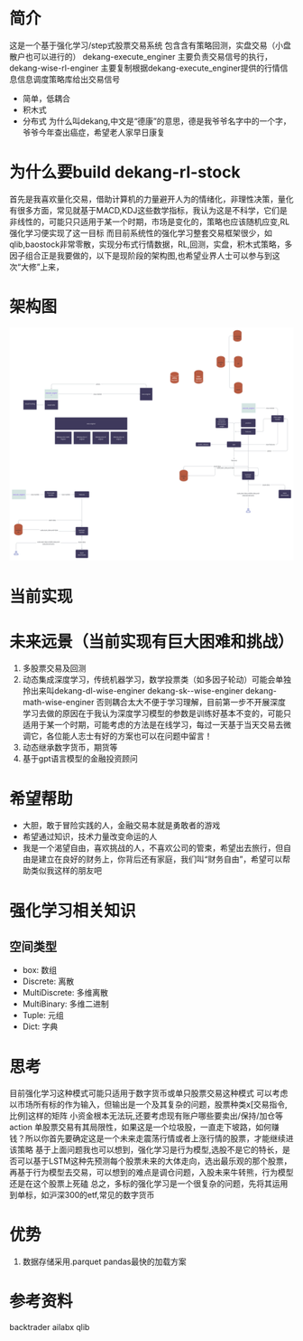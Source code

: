 # 简介

这是一个基于强化学习/step式股票交易系统 包含含有策略回测，实盘交易（小盘散户也可以进行的） dekang-execute_enginer
主要负责交易信号的执行，dekang-wise-rl-enginer 主要复制根据dekang-execute_enginer提供的行情信息信息调度策略库给出交易信号

- 简单，低耦合
- 积木式
- 分布式
  为什么叫dekang,中文是“德康”的意思，德是我爷爷名字中的一个字，爷爷今年查出癌症，希望老人家早日康复

# 为什么要build dekang-rl-stock

首先是我喜欢量化交易，借助计算机的力量避开人为的情绪化，非理性决策，量化有很多方面，常见就基于MACD,KDJ这些数学指标，我认为这是不科学，它们是非线性的，可能只只适用于某一个时期，市场是变化的，策略也应该随机应变,RL
强化学习便实现了这一目标
而目前系统性的强化学习整套交易框架很少，如qlib,baostock非常零散，实现分布式行情数据，RL,回测，实盘，积木式策略，多因子组合正是我要做的，以下是现阶段的架构图,也希望业界人士可以参与到这次“大修”上来，

# 架构图
![architecture-diagram.png](imgs%2Farchitecture-diagram.png)
# 当前实现

# 未来远景（当前实现有巨大困难和挑战）

1. 多股票交易及回测
2. 动态集成深度学习，传统机器学习，数学投票类（如多因子轮动）可能会单独拎出来叫dekang-dl-wise-enginer dekang-sk--wise-enginer dekang-math-wise-enginer
   否则耦合太大不便于学习理解，目前第一步不开展深度学习去做的原因在于我认为深度学习模型的参数是训练好基本不变的，可能只适用于某一个时期，可能考虑的方法是在线学习，每过一天基于当天交易去微调它，各位能人志士有好的方案也可以在问题中留言！
3. 动态继承数字货币，期货等
4. 基于gpt语言模型的金融投资顾问

# 希望帮助

- 大胆，敢于冒险实践的人，金融交易本就是勇敢者的游戏
- 希望通过知识，技术力量改变命运的人
- 我是一个渴望自由，喜欢挑战的人，不喜欢公司的管束，希望出去旅行，但自由是建立在良好的财务上，你背后还有家庭，我们叫“财务自由”，希望可以帮助类似我这样的朋友吧
# 强化学习相关知识
## 空间类型
- box: 数组
- Discrete: 离散
- MultiDiscrete: 多维离散
- MultiBinary: 多维二进制
- Tuple: 元组
- Dict: 字典
# 思考
目前强化学习这种模式可能只适用于数字货币或单只股票交易这种模式
可以考虑以市场所有标的作为输入，但输出是一个及其复杂的问题，股票种类x[交易指令,比例]这样的矩阵 小资金根本无法玩,还要考虑现有账户哪些要卖出/保持/加仓等action
单股票交易有其局限性，如果这是一个垃圾股，一直走下坡路，如何赚钱？所以你首先要确定这是一个未来走震荡行情或者上涨行情的股票，才能继续进该策略
基于上面问题我也可以想到，强化学习是行为模型,选股不是它的特长，是否可以基于LSTM这种先预测每个股票未来的大体走向，选出最乐观的那个股票，再基于行为模型去交易，可以想到的难点是调仓问题，入股未来牛转熊，行为模型还是在这个股票上死磕
总之，多标的强化学习是一个很复杂的问题，先将其运用到单标，如沪深300的etf,常见的数字货币
# 优势
1. 数据存储采用.parquet pandas最快的加载方案

# 参考资料
backtrader
ailabx
qlib

